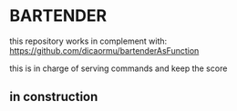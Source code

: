 # BARTENDER

this repository works in complement with: https://github.com/dicaormu/bartenderAsFunction

this is in charge of serving commands and keep the score

## in construction

